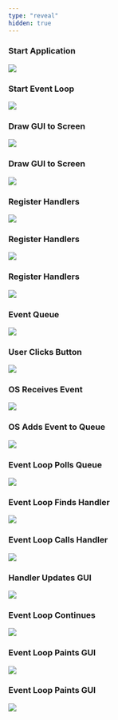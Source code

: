 ```yaml
---
type: "reveal"
hidden: true
---
```

<section>
    <h3>Start Application</h3>
    <img class="plain stretch" src="/images/410_11_loop1.svg">
</section>
<section>
    <h3>Start Event Loop</h3>
    <img class="plain stretch" src="/images/410_11_loop2.svg">
</section>

<section>
    <h3>Draw GUI to Screen</h3>
    <img class="plain stretch" src="/images/410_11_loop3.svg">
</section>

<section>
    <h3>Draw GUI to Screen</h3>
    <img class="plain stretch" src="/images/410_11_loop4.svg">
</section>

<section>
    <h3>Register Handlers</h3>
    <img class="plain stretch" src="/images/410_11_loop5.svg">
</section>

<section>
    <h3>Register Handlers</h3>
    <img class="plain stretch" src="/images/410_11_loop6.svg">
</section>

<section>
    <h3>Register Handlers</h3>
    <img class="plain stretch" src="/images/410_11_loop7.svg">
</section>

<section>
    <h3>Event Queue</h3>
    <img class="plain stretch" src="/images/410_11_loop8.svg">
</section>

<section>
    <h3>User Clicks Button</h3>
    <img class="plain stretch" src="/images/410_11_loop9.svg">
</section>

<section>
    <h3>OS Receives Event</h3>
    <img class="plain stretch" src="/images/410_11_loop10.svg">
</section>

<section>
    <h3>OS Adds Event to Queue</h3>
    <img class="plain stretch" src="/images/410_11_loop11.svg">
</section>

<section>
    <h3>Event Loop Polls Queue</h3>
    <img class="plain stretch" src="/images/410_11_loop12.svg">
</section>

<section>
    <h3>Event Loop Finds Handler</h3>
    <img class="plain stretch" src="/images/410_11_loop13.svg">
</section>

<section>
    <h3>Event Loop Calls Handler</h3>
    <img class="plain stretch" src="/images/410_11_loop14.svg">
</section>

<section>
    <h3>Handler Updates GUI</h3>
    <img class="plain stretch" src="/images/410_11_loop15.svg">
</section>

<section>
    <h3>Event Loop Continues</h3>
    <img class="plain stretch" src="/images/410_11_loop16a.svg">
</section>

<section>
    <h3>Event Loop Paints GUI</h3>
    <img class="plain stretch" src="/images/410_11_loop16.svg">
</section>

<section>
    <h3>Event Loop Paints GUI</h3>
    <img class="plain stretch" src="/images/410_11_loop17.svg">
</section>